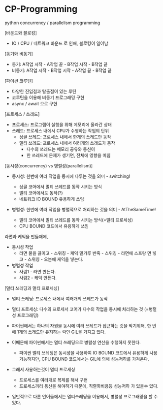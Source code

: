 # CP-Programming
python concurrency / parallelism programming

[바운드와 블로킹]
- IO / CPU / 네트워크 바운드 로 인해, 블로킹이 일어남

[동기와 비동기]
- 동기: A작업 시작 - A작업 끝 - B작업 시작 - B작업 끝
- 비동기: A작업 시작 - B작업 시작 - A작업 끝 - B작업 끝


[파이썬 코루틴]
- 다양한 진입점과 탈출점이 있는 루틴
- 코루틴을 이용해 비동기 프로그래밍 구현
- async / await 으로 구현

[프로세스 / 쓰레드]
- 프로세스: 프로그램이 실행을 위해 메모리에 올라간 상태
- 쓰레드: 프로세스 내에서 CPU가 수행하는 작업의 단위
	- 싱글 쓰레드: 프로세스 내에서 한개의 쓰레드만 동작
	- 멀티 쓰레드: 프로세스 내에서 여러개의 쓰레드가 동작 
		- 다수의 쓰레드는 메모리 공유와 통신이 
		- 한 쓰레드에 문제가 생기면, 전체에 영향을 미침

[동시성(concurrency) vs 병렬성(parallelism)]
- 동시성: 한번에 여러 작업을 동시에 다루는 것을 의미 - switching!
	- 싱글 코어에서 멀티 쓰레드를 동작 시키는 방식
	- 멀티 코어에서도 동작(?)
	- 네트워크 IO BOUND 유용하게 쓰임

- 병렬성: 한번에 여러 작업을 병렬적으로 처리하는 것을 의미 - AtTheSameTime!
	- 멀티 코어에서 멀티 쓰레드를 동작 시키는 방식(=멀티 프로세싱)
	- CPU BOUND 코드에서 유용하게 쓰임

라면과 케익을 만들때에,
- 동시성 작업
	- 라면 물을 끓이고 - 스위칭 - 케익 밀가루 반죽 - 스위칭 - 라면에 스프랑 면 넣고 - 스위칭 - 오븐에 케익을 넣는다.
- 병렬성 작업
	- 사람1 - 라면 만든다.
	- 사람2 - 케익 만든다.


[멀티 쓰레딩과 멀티 프로세싱]
- 멀티 쓰레딩: 프로세스 내에서 여러개의 쓰레드가 동작
- 멀티 프로세싱: 다수의 프로세서 코어가 다수의 작업을 동시에 처리하는 것
  (=병렬성 프로그래밍)

- 파이썬에서는 하나의 자원을 동시에 여러 쓰레드가 접근하는 것을 막기위해, 
  한 번에 1개의 쓰레드만 유지하는 락인 GIL을 가지고 있다.
- 이때문에 파이썬에서는 멀티 쓰레딩으로 병렬성 연산을 수행하지 못한다.
	- 파이썬 멀티 쓰레딩은 동시성을 사용하여 IO BOUND 코드에서 유용하게 사용 
	  가능하지만, CPU BOUND 코드에서는 GIL에 의해 성능저하를 가져온다.
- 그래서 사용하는것이 멀티 프로세싱
	- 프로세스를 여러개로 복제를 해서 구현
	- 프로세스끼리 통신을 해야하기 때문에, 직렬화비용등 성능저하 가 있을수 있다.

- 일반적으로 다른 언어들에서는 멀티쓰레딩을 이용해서, 
  병렬성 프로그래밍을 할 수 있다.
